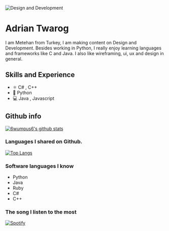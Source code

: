 ![Design and Development](https://cdn.discordapp.com/attachments/675538346973462528/848379502400241694/freeCodeCamp.jpg)

# Adrian Twarog
I am Metehan from Turkey, I am making content on Design and Development. Besides working in Python, I really enjoy learning languages and frameworks like C and Java. I also like wireframing, ui, ux and design in general.

## Skills and Experience
* ⚛ C# , C++
* 📱 Python
* 💻 Java , Javascript

## Github info

[
![6wumpus6's github stats](https://github-readme-stats.vercel.app/api?username=6wumpus6&show_icons=true&line_height=21&show_icons=true&theme=vue)](https://github.com/6wumpus6/github-readme-stats)

### Languages I shared on Github.

[
![Top Langs](https://github-readme-stats.vercel.app/api/top-langs/?username=6wumpus6&show_icons=true&layout=compact&theme=vue)](https://github.com/6wumpus6/github-readme-stats)

### Software languages I know

- Python
- Java
- Ruby
- C#
- C++



### The song I listen to the most

[![Spotify](https://s1.cdn.autoevolution.com/images/news/someone-has-suggest-the-best-music-player-feature-we-need-in-cars-143207-7.png)](https://open.spotify.com/track/1HC3nSraaRQ82RJP4TjYTX?si=H27zhrzZQLKeXZoq0rLUNw)
